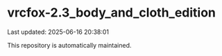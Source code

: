 # vrcfox-2.3_body_and_cloth_edition

Last updated: 2025-06-16 20:38:01

This repository is automatically maintained.
